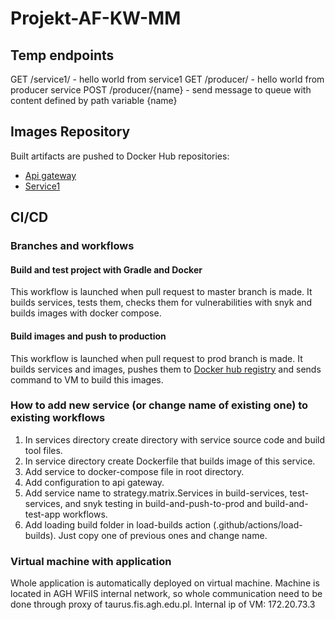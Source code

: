 # Projekt-AF-KW-MM

## Temp endpoints

GET /service1/ - hello world from service1
GET /producer/ - hello world from producer service
POST /producer/{name} - send message to queue with content defined by path variable {name}

## Images Repository
Built artifacts are pushed to Docker Hub repositories:
- [Api gateway](https://hub.docker.com/r/kerdamon/api-gateway)
- [Service1](https://hub.docker.com/r/kerdamon/service1)

## CI/CD

### Branches and workflows

#### Build and test project with Gradle and Docker

This workflow is launched when pull request to master branch is made. It builds services, tests them, checks them for vulnerabilities with snyk and builds images with docker compose.

#### Build images and push to production

This workflow is launched when pull request to prod branch is made. It builds services and images, pushes them to [Docker hub registry](https://hub.docker.com/r/kerdamon) and sends command to VM to build this images.

### How to add new service (or change name of existing one) to existing workflows

1. In services  directory create directory with service source code and build tool files.
2. In service directory create Dockerfile that builds image of this service.
3. Add service to docker-compose file in root directory.
4. Add configuration to api gateway.
5. Add service name to strategy.matrix.Services in build-services, test-services, and snyk testing in build-and-push-to-prod and build-and-test-app workflows.
6. Add loading build folder in load-builds action (.github/actions/load-builds). Just copy one of previous ones and change name.


### Virtual machine with application

Whole application is automatically deployed on virtual machine. Machine is located in AGH WFiIS internal network, so whole communication need to be done through proxy of taurus.fis.agh.edu.pl. 
Internal ip of VM: 172.20.73.3
